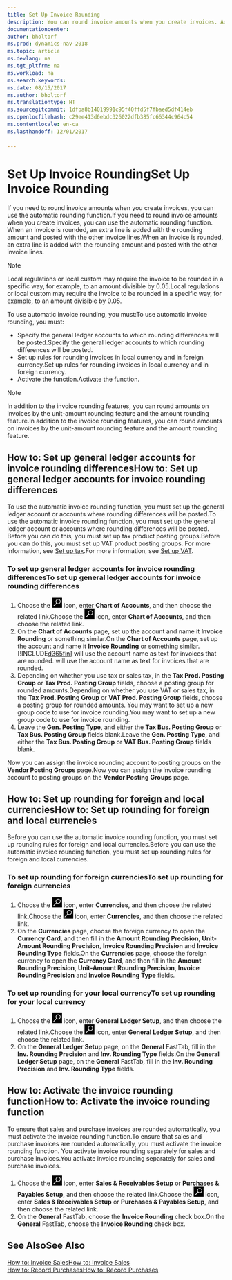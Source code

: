 ```yaml
---
title: Set Up Invoice Rounding
description: You can round invoice amounts when you create invoices. Additionally, local regulations or custom may require you to round in a specific way, for example, to an amount divisible by 0.05.
documentationcenter: 
author: bholtorf
ms.prod: dynamics-nav-2018
ms.topic: article
ms.devlang: na
ms.tgt_pltfrm: na
ms.workload: na
ms.search.keywords: 
ms.date: 08/15/2017
ms.author: bholtorf
ms.translationtype: HT
ms.sourcegitcommit: 1dfba8b14019991c95f40ffd5f7fbaed5df414eb
ms.openlocfilehash: c29ee413d6ebdc326022dfb385fc66344c964c54
ms.contentlocale: en-ca
ms.lasthandoff: 12/01/2017

---
```

# <a name="set-up-invoice-rounding"></a><span data-ttu-id="a670b-104">Set Up Invoice Rounding</span><span class="sxs-lookup"><span data-stu-id="a670b-104">Set Up Invoice Rounding</span></span>
<span data-ttu-id="a670b-105">If you need to round invoice amounts when you create invoices, you can use the automatic rounding function.</span><span class="sxs-lookup"><span data-stu-id="a670b-105">If you need to round invoice amounts when you create invoices, you can use the automatic rounding function.</span></span> <span data-ttu-id="a670b-106">When an invoice is rounded, an extra line is added with the rounding amount and posted with the other invoice lines.</span><span class="sxs-lookup"><span data-stu-id="a670b-106">When an invoice is rounded, an extra line is added with the rounding amount and posted with the other invoice lines.</span></span>

> [!NOTE]  
>  <span data-ttu-id="a670b-107">Local regulations or local custom may require the invoice to be rounded in a specific way, for example, to an amount divisible by 0.05.</span><span class="sxs-lookup"><span data-stu-id="a670b-107">Local regulations or local custom may require the invoice to be rounded in a specific way, for example, to an amount divisible by 0.05.</span></span>  
  
<span data-ttu-id="a670b-108">To use automatic invoice rounding, you must:</span><span class="sxs-lookup"><span data-stu-id="a670b-108">To use automatic invoice rounding, you must:</span></span>  
  
* <span data-ttu-id="a670b-109">Specify the general ledger accounts to which rounding differences will be posted.</span><span class="sxs-lookup"><span data-stu-id="a670b-109">Specify the general ledger accounts to which rounding differences will be posted.</span></span>  
* <span data-ttu-id="a670b-110">Set up rules for rounding invoices in local currency and in foreign currency.</span><span class="sxs-lookup"><span data-stu-id="a670b-110">Set up rules for rounding invoices in local currency and in foreign currency.</span></span>  
* <span data-ttu-id="a670b-111">Activate the function.</span><span class="sxs-lookup"><span data-stu-id="a670b-111">Activate the function.</span></span>  
  
> [!NOTE]  
>  <span data-ttu-id="a670b-112">In addition to the invoice rounding features, you can round amounts on invoices by the unit-amount rounding feature and the amount rounding feature.</span><span class="sxs-lookup"><span data-stu-id="a670b-112">In addition to the invoice rounding features, you can round amounts on invoices by the unit-amount rounding feature and the amount rounding feature.</span></span>  
 
## <a name="how-to-set-up-general-ledger-accounts-for-invoice-rounding-differences"></a><span data-ttu-id="a670b-113">How to: Set up general ledger accounts for invoice rounding differences</span><span class="sxs-lookup"><span data-stu-id="a670b-113">How to: Set up general ledger accounts for invoice rounding differences</span></span>
<span data-ttu-id="a670b-114">To use the automatic invoice rounding function, you must set up the general ledger account or accounts where rounding differences will be posted.</span><span class="sxs-lookup"><span data-stu-id="a670b-114">To use the automatic invoice rounding function, you must set up the general ledger account or accounts where rounding differences will be posted.</span></span> <span data-ttu-id="a670b-115">Before you can do this, you must set up tax product posting groups.</span><span class="sxs-lookup"><span data-stu-id="a670b-115">Before you can do this, you must set up VAT product posting groups.</span></span> <span data-ttu-id="a670b-116">For more information, see [Set up tax](finance-setup-vat.md).</span><span class="sxs-lookup"><span data-stu-id="a670b-116">For more information, see [Set up VAT](finance-setup-vat.md).</span></span>  
  
### <a name="to-set-up-general-ledger-accounts-for-invoice-rounding-differences"></a><span data-ttu-id="a670b-117">To set up general ledger accounts for invoice rounding differences</span><span class="sxs-lookup"><span data-stu-id="a670b-117">To set up general ledger accounts for invoice rounding differences</span></span>  
1. <span data-ttu-id="a670b-118">Choose the ![Search for Page or Report](media/ui-search/search_small.png "Search for Page or Report icon") icon, enter **Chart of Accounts**, and then choose the related link.</span><span class="sxs-lookup"><span data-stu-id="a670b-118">Choose the ![Search for Page or Report](media/ui-search/search_small.png "Search for Page or Report icon") icon, enter **Chart of Accounts**, and then choose the related link.</span></span>  
2. <span data-ttu-id="a670b-119">On the **Chart of Accounts** page, set up the account and name it **Invoice Rounding** or something similar.</span><span class="sxs-lookup"><span data-stu-id="a670b-119">On the **Chart of Accounts** page, set up the account and name it **Invoice Rounding** or something similar.</span></span> [!INCLUDE[d365fin](includes/d365fin_md.md)]<span data-ttu-id="a670b-120"> will use the account name as text for invoices that are rounded.</span><span class="sxs-lookup"><span data-stu-id="a670b-120"> will use the account name as text for invoices that are rounded.</span></span>  
3. <span data-ttu-id="a670b-121">Depending on whether you use tax or sales tax, in the **Tax Prod. Posting Group** or **Tax Prod. Posting Group** fields, choose a posting group for rounded amounts.</span><span class="sxs-lookup"><span data-stu-id="a670b-121">Depending on whether you use VAT or sales tax, in the **Tax Prod. Posting Group** or **VAT Prod. Posting Group** fields, choose a posting group for rounded amounts.</span></span> <span data-ttu-id="a670b-122">You may want to set up a new group code to use for invoice rounding.</span><span class="sxs-lookup"><span data-stu-id="a670b-122">You may want to set up a new group code to use for invoice rounding.</span></span>
4. <span data-ttu-id="a670b-123">Leave the **Gen. Posting Type**, and either the **Tax Bus. Posting Group** or **Tax Bus. Posting Group** fields blank.</span><span class="sxs-lookup"><span data-stu-id="a670b-123">Leave the **Gen. Posting Type**, and either the **Tax Bus. Posting Group** or **VAT Bus. Posting Group** fields blank.</span></span> <!-- Why do we say to leave these blank, when there are a lot of other fields we also leave blank but don't mention? -->  
  
<span data-ttu-id="a670b-124">Now you can assign the invoice rounding account to posting groups on the **Vendor Posting Groups** page.</span><span class="sxs-lookup"><span data-stu-id="a670b-124">Now you can assign the invoice rounding account to posting groups on the **Vendor Posting Groups** page.</span></span>  <!-- Why only the vendor posting groups? -->

## <a name="how-to-set-up-rounding-for-foreign-and-local-currencies"></a><span data-ttu-id="a670b-125">How to: Set up rounding for foreign and local currencies</span><span class="sxs-lookup"><span data-stu-id="a670b-125">How to: Set up rounding for foreign and local currencies</span></span>
<span data-ttu-id="a670b-126">Before you can use the automatic invoice rounding function, you must set up rounding rules for foreign and local currencies.</span><span class="sxs-lookup"><span data-stu-id="a670b-126">Before you can use the automatic invoice rounding function, you must set up rounding rules for foreign and local currencies.</span></span>

### <a name="to-set-up-rounding-for-foreign-currencies"></a><span data-ttu-id="a670b-127">To set up rounding for foreign currencies</span><span class="sxs-lookup"><span data-stu-id="a670b-127">To set up rounding for foreign currencies</span></span>  
1. <span data-ttu-id="a670b-128">Choose the ![Search for Page or Report](media/ui-search/search_small.png "Search for Page or Report icon") icon, enter **Currencies**, and then choose the related link.</span><span class="sxs-lookup"><span data-stu-id="a670b-128">Choose the ![Search for Page or Report](media/ui-search/search_small.png "Search for Page or Report icon") icon, enter **Currencies**, and then choose the related link.</span></span>  
2. <span data-ttu-id="a670b-129">On the **Currencies** page, choose the foreign currency to open the **Currency Card**, and then fill in the **Amount Rounding Precision**, **Unit-Amount Rounding Precision**, **Invoice Rounding Precision** and **Invoice Rounding Type** fields.</span><span class="sxs-lookup"><span data-stu-id="a670b-129">On the **Currencies** page, choose the foreign currency to open the **Currency Card**, and then fill in the **Amount Rounding Precision**, **Unit-Amount Rounding Precision**, **Invoice Rounding Precision** and **Invoice Rounding Type** fields.</span></span>
  
### <a name="to-set-up-rounding-for-your-local-currency"></a><span data-ttu-id="a670b-130">To set up rounding for your local currency</span><span class="sxs-lookup"><span data-stu-id="a670b-130">To set up rounding for your local currency</span></span>
1. <span data-ttu-id="a670b-131">Choose the ![Search for Page or Report](media/ui-search/search_small.png "Search for Page or Report icon") icon, enter **General Ledger Setup**, and then choose the related link.</span><span class="sxs-lookup"><span data-stu-id="a670b-131">Choose the ![Search for Page or Report](media/ui-search/search_small.png "Search for Page or Report icon") icon, enter **General Ledger Setup**, and then choose the related link.</span></span>  
2. <span data-ttu-id="a670b-132">On the **General Ledger Setup** page, on the **General** FastTab, fill in the **Inv. Rounding Precision** and **Inv. Rounding Type** fields.</span><span class="sxs-lookup"><span data-stu-id="a670b-132">On the **General Ledger Setup** page, on the **General** FastTab, fill in the **Inv. Rounding Precision** and **Inv. Rounding Type** fields.</span></span>  

## <a name="how-to-activate-the-invoice-rounding-function"></a><span data-ttu-id="a670b-133">How to: Activate the invoice rounding function</span><span class="sxs-lookup"><span data-stu-id="a670b-133">How to: Activate the invoice rounding function</span></span>  
<span data-ttu-id="a670b-134">To ensure that sales and purchase invoices are rounded automatically, you must activate the invoice rounding function.</span><span class="sxs-lookup"><span data-stu-id="a670b-134">To ensure that sales and purchase invoices are rounded automatically, you must activate the invoice rounding function.</span></span> <span data-ttu-id="a670b-135">You activate invoice rounding separately for sales and purchase invoices.</span><span class="sxs-lookup"><span data-stu-id="a670b-135">You activate invoice rounding separately for sales and purchase invoices.</span></span>

1. <span data-ttu-id="a670b-136">Choose the ![Search for Page or Report](media/ui-search/search_small.png "Search for Page or Report icon") icon, enter **Sales & Receivables Setup** or **Purchases & Payables Setup**, and then choose the related link.</span><span class="sxs-lookup"><span data-stu-id="a670b-136">Choose the ![Search for Page or Report](media/ui-search/search_small.png "Search for Page or Report icon") icon, enter **Sales & Receivables Setup** or **Purchases & Payables Setup**, and then choose the related link.</span></span>  
2. <span data-ttu-id="a670b-137">On the **General** FastTab, choose the **Invoice Rounding** check box.</span><span class="sxs-lookup"><span data-stu-id="a670b-137">On the **General** FastTab, choose the **Invoice Rounding** check box.</span></span>  
  
## <a name="see-also"></a><span data-ttu-id="a670b-138">See Also</span><span class="sxs-lookup"><span data-stu-id="a670b-138">See Also</span></span>  
[<span data-ttu-id="a670b-139">How to: Invoice Sales</span><span class="sxs-lookup"><span data-stu-id="a670b-139">How to: Invoice Sales</span></span>](sales-how-invoice-sales.md)  
[<span data-ttu-id="a670b-140">How to: Record Purchases</span><span class="sxs-lookup"><span data-stu-id="a670b-140">How to: Record Purchases</span></span>](purchasing-how-record-purchases.md)
